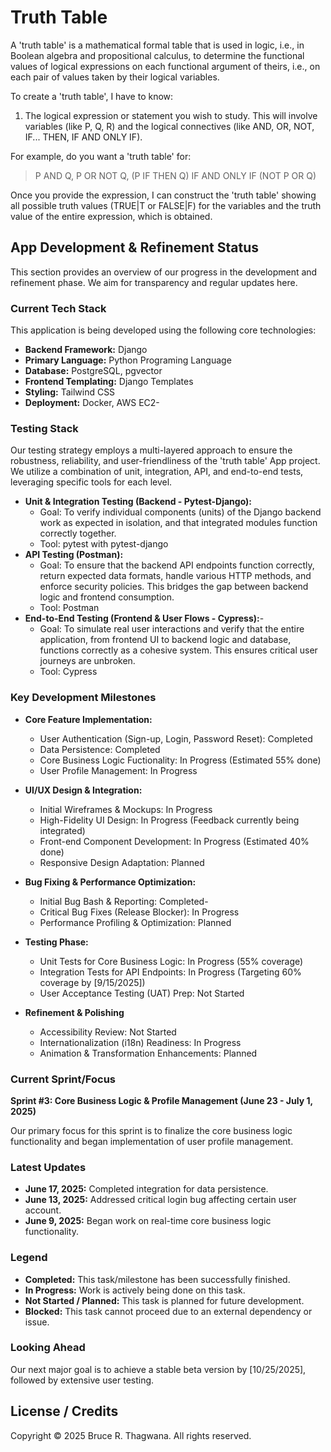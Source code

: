# Truth Table

A 'truth table' is a mathematical formal table that is used in logic, i.e., in Boolean algebra and propositional calculus, to determine the functional values of logical expressions on each functional argument of theirs, i.e., on each pair of values taken by their logical variables.

To create a 'truth table', I have to know:

1. The logical expression or statement you wish to study. This will involve variables (like P, Q, R) and the logical connectives (like AND, OR, NOT, IF... THEN, IF AND ONLY IF).

For example, do you want a 'truth table' for:

> P AND Q,
> P OR NOT Q,
> (P IF THEN Q) IF AND ONLY IF (NOT P OR Q)

Once you provide the expression, I can construct the 'truth table' showing all possible truth values (TRUE|T or FALSE|F) for the variables and the truth value of the entire expression, which is obtained.

## App Development & Refinement Status

This section provides an overview of our progress in the development and refinement phase. We aim for transparency and regular updates here.

### Current Tech Stack

This application is being developed using the following core technologies:

- **Backend Framework:** Django
- **Primary Language:** Python Programing Language
- **Database:** PostgreSQL, pgvector
- **Frontend Templating:** Django Templates
- **Styling:** Tailwind CSS
- **Deployment:** Docker, AWS EC2-

### Testing Stack

Our testing strategy employs a multi-layered approach to ensure the robustness, reliability, and user-friendliness of the 'truth table' App project. We utilize a combination of unit, integration, API, and end-to-end tests, leveraging specific tools for each level.

- **Unit & Integration Testing (Backend - Pytest-Django):**
  - Goal: To verify individual components (units) of the Django backend work as expected in isolation, and that integrated modules function correctly together.
  * Tool: pytest with pytest-django
- **API Testing (Postman):**
  - Goal: To ensure that the backend API endpoints function correctly, return expected data formats, handle various HTTP methods, and enforce security policies. This bridges the gap between backend logic and frontend consumption.
  * Tool: Postman
- **End-to-End Testing (Frontend & User Flows - Cypress):**-
  - Goal: To simulate real user interactions and verify that the entire application, from frontend UI to backend logic and database, functions correctly as a cohesive system. This ensures critical user journeys are unbroken.
  * Tool: Cypress

### Key Development Milestones

- **Core Feature Implementation:**

  - User Authentication (Sign-up, Login, Password Reset): Completed
  - Data Persistence: Completed
  - Core Business Logic Fuctionality: In Progress (Estimated 55% done)
  - User Profile Management: In Progress

- **UI/UX Design & Integration:**

  - Initial Wireframes & Mockups: In Progress
  - High-Fidelity UI Design: In Progress (Feedback currently being integrated)
  - Front-end Component Development: In Progress (Estimated 40% done)
  - Responsive Design Adaptation: Planned

- **Bug Fixing & Performance Optimization:**

  - Initial Bug Bash & Reporting: Completed-
  - Critical Bug Fixes (Release Blocker): In Progress
  - Performance Profiling & Optimization: Planned

- **Testing Phase:**

  - Unit Tests for Core Business Logic: In Progress (55% coverage)
  - Integration Tests for API Endpoints: In Progress (Targeting 60% coverage by [9/15/2025])
  - User Acceptance Testing (UAT) Prep: Not Started

- **Refinement & Polishing**
  - Accessibility Review: Not Started
  - Internationalization (i18n) Readiness: In Progress
  - Animation & Transformation Enhancements: Planned

### Current Sprint/Focus

**Sprint #3: Core Business Logic & Profile Management (June 23 - July 1, 2025)**

Our primary focus for this sprint is to finalize the core business logic functionality and began implementation of user profile management.

### Latest Updates

- **June 17, 2025:** Completed integration for data persistence.
- **June 13, 2025:** Addressed critical login bug affecting certain user account.
- **June 9, 2025:** Began work on real-time core business logic functionality.

### Legend

- **Completed:** This task/milestone has been successfully finished.
- **In Progress:** Work is actively being done on this task.
- **Not Started / Planned:** This task is planned for future development.
- **Blocked:** This task cannot proceed due to an external dependency or issue.

### Looking Ahead

Our next major goal is to achieve a stable beta version by [10/25/2025], followed by extensive user testing.

## License / Credits

Copyright © 2025 Bruce R. Thagwana. All rights reserved. 
